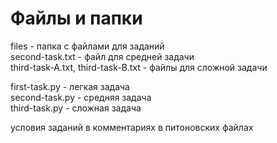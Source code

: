 # Файлы и папки 
files - папка с файлами для заданий<br />
second-task.txt - файл для средней задачи<br />
third-task-A.txt, third-task-B.txt - файлы для сложной задачи<br />

first-task.py - легкая задача<br />
second-task.py - средняя задача<br />
third-task.py - сложная задача<br />

условия заданий в комментариях в питоновских файлах


